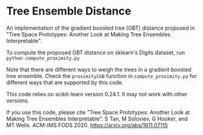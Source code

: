 # Tree Ensemble Distance
An implementation of the gradient boosted tree (GBT) distance proposed in "Tree Space Prototypes: Another Look at Making Tree Ensembles Interpretable". 

To compute the proposed GBT distance on sklearn's Digits dataset, run
`python compute_proximity.py`

Note that there are different ways to weigh the trees in a gradient boosted tree ensemble. Check the `proximityCGB` function in `compute_proximity.py` for different ways that are supported by this code. 

This code relies on scikit-learn version 0.24.1. It may not work with other versions.

If you use this code, please cite "Tree Space Prototypes: Another Look at Making Tree Ensembles Interpretable". S Tan, M Soloviev, G Hooker, and MT Wells. ACM-IMS FODS 2020. https://arxiv.org/abs/1611.07115
